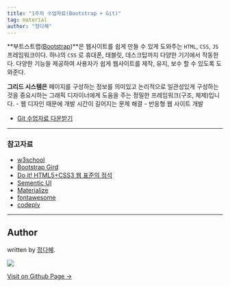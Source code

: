 ```yaml
---
title: "1주차 수업자료(Bootstrap + Git)"
tag: material
author: "정다혜"
---
```


**부트스트랩([Bootstrap](https://getbootstrap.com/))**은 웹사이트를 쉽게 만들 수 있게 도와주는 `HTML`, `CSS`, `JS` 프레임워크이다. 하나의 `CSS` 로 휴대폰, 태블릿, 데스크탑까지 다양한 기기에서 작동한다. 다양한 기능을 제공하여 사용자가 쉽게 웹사이트를 제작, 유지, 보수 할 수 있도록 도와준다.


**그리드 시스템은** 페이지를 구성하는 정보를 의미있고 논리적으로 일관성있게 구성하는 것을 중요시하는 그래픽 디자이너에게 도움을 주는 정밀한 프레임워크(구조, 체제)입니다.
	- 웹 디자인 때문에 개발 시간이 길어지는 문제 해결
	- 반응형 웹 사이트 개발



- [Git 수업자료 다운받기](https://github.com/likelionkonkuk/w1_material_git)
---

### 참고자료

- [w3school](https://www.w3schools.com/)
- [Bootstrap Gird](http://getbootstrap.com/docs/4.0/layout/grid/)
- [Do it! HTML5+CSS3 웹 표준의 정석](http://book.naver.com/bookdb/book_detail.nhn?bid=11472743)
- [Sementic UI](https://semantic-ui.com/)
- [Materialize](http://materializecss.com/)
- [fontawesome](http://fontawesome.io/)
- [codeply](https://www.codeply.com/)


---

## Author

written by [정다혜](https://dh00023.github.io).

![](https://avatars.githubusercontent.com/dh00023?v=2&s=100)

<a href="https://dh00023.github.io" target="_blank" class="btn btn-black"><i class="fa fa-github fa-lg"></i> Visit on Github Page &rarr;</a>
